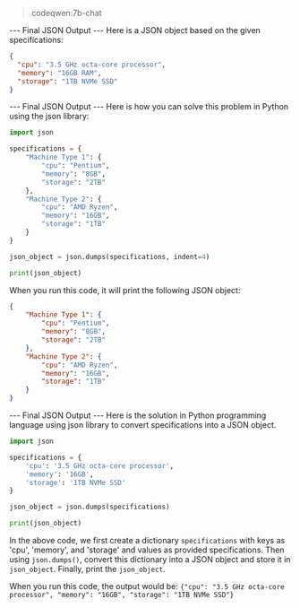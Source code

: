 >codeqwen:7b-chat

--- Final JSON Output ---
Here is a JSON object based on the given specifications:

```json
{
  "cpu": "3.5 GHz octa-core processor",
  "memory": "16GB RAM",
  "storage": "1TB NVMe SSD"
}
```

--- Final JSON Output ---
Here is how you can solve this problem in Python using the json library:

```python
import json

specifications = {
    "Machine Type 1": {
        "cpu": "Pentium",
        "memory": "8GB",
        "storage": "2TB"
    },
    "Machine Type 2": {
        "cpu": "AMD Ryzen",
        "memory": "16GB",
        "storage": "1TB"
    }
}

json_object = json.dumps(specifications, indent=4)

print(json_object)
```
When you run this code, it will print the following JSON object:

```json
{
    "Machine Type 1": {
        "cpu": "Pentium",
        "memory": "8GB",
        "storage": "2TB"
    },
    "Machine Type 2": {
        "cpu": "AMD Ryzen",
        "memory": "16GB",
        "storage": "1TB"
    }
}
```


--- Final JSON Output ---
Here is the solution in Python programming language using json library to convert specifications into a JSON object.

```python
import json

specifications = {
    'cpu': '3.5 GHz octa-core processor',
    'memory': '16GB',
    'storage': '1TB NVMe SSD'
}

json_object = json.dumps(specifications)

print(json_object)
```

In the above code, we first create a dictionary `specifications` with keys as 'cpu', 'memory', and 'storage' and values as provided specifications. Then using `json.dumps()`, convert this dictionary into a JSON object and store it in `json_object`. Finally, print the `json_object`.

When you run this code, the output would be: 
`{"cpu": "3.5 GHz octa-core processor", "memory": "16GB", "storage": "1TB NVMe SSD"}`